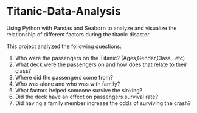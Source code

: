 # Titanic-Data-Analysis
Using Python with Pandas and Seaborn to analyze and visualize 
the relationship of different factors during the titanic disaster.


This project analyzed the following questions:
1. Who were the passengers on the Titanic? (Ages,Gender,Class,..etc)
2. What deck were the passengers on and how does that relate to their class?
3. Where did the passengers come from?
4. Who was alone and who was with family?
5. What factors helped someone survive the sinking?
6. Did the deck have an effect on passengers survival rate?
7. Did having a family member increase the odds of surviving the crash?
